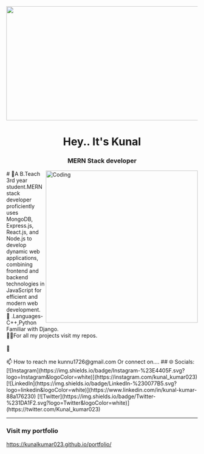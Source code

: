 
<div align="center">
<img src="https://rishavanand.github.io/static/images/greetings.gif" align="center" style="width: 920px" , height="300px" />
</div> 
<h1 align="center">Hey.. It's Kunal</h1>
<h3 align="center">MERN Stack developer</h3>
<img align="right" alt="Coding" width="400" src="https://media.giphy.com/media/v1.Y2lkPTc5MGI3NjExNDgxYzczZWhudWpkaWc3aTVwazBpdHN1d2g0YWw5dHM2b3lyNjI1OSZlcD12MV9pbnRlcm5hbF9naWZfYnlfaWQmY3Q9Zw/uB86ZyWQsnFSGYe2sA/giphy.gif">
# 💫A B.Teach 3rd year student.MERN stack developer proficiently uses MongoDB, Express.js, React.js, and Node.js to develop dynamic web applications, combining frontend and backend technologies in JavaScript for efficient and modern web development. <br>
🔭 .Languages- C++,Python<br>Familiar with Django. <br>👨‍💻For all my projects visit my repos.<br><br>💬 <br><br>📫 How to reach me kunnu1726@gmail.com
Or connect on....
## 🌐 Socials:
[![Instagram](https://img.shields.io/badge/Instagram-%23E4405F.svg?logo=Instagram&logoColor=white)](https://instagram.com/kunal_kumar023) [![LinkedIn](https://img.shields.io/badge/LinkedIn-%230077B5.svg?logo=linkedin&logoColor=white)](https://www.linkedin.com/in/kunal-kumar-88a176230) [![Twitter](https://img.shields.io/badge/Twitter-%231DA1F2.svg?logo=Twitter&logoColor=white)](https://twitter.com/Kunal_kumar023) 


---
### Visit my portfolio
https://kunalkumar023.github.io/portfolio/
